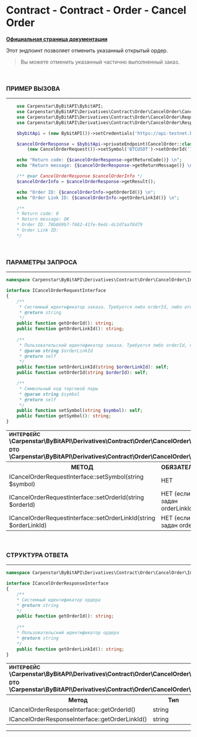 # Contract - Contract - Order - Cancel Order
<b>[Официальная страница документации](https://bybit-exchange.github.io/docs/derivatives/contract/cancel)</b>
<p>Этот эндпоинт позволяет отменить указанный открытый ордер.</p>

> Вы можете отменить указанный частично выполненный заказ.

<br />

<h3 align="left" width="100%"><b>ПРИМЕР ВЫЗОВА</b></h3>

---

```php
    use Carpenstar\ByBitAPI\BybitAPI;
    use Carpenstar\ByBitAPI\Derivatives\Contract\Order\CancelOrder\CancelOrder;
    use Carpenstar\ByBitAPI\Derivatives\Contract\Order\CancelOrder\Request\CancelOrderRequest;
    use Carpenstar\ByBitAPI\Derivatives\Contract\Order\CancelOrder\Response\CancelOrderResponse;

    $bybitApi = (new BybitAPI())->setCredentials('https://api-testnet.bybit.com', 'apiKey', 'apiSecret');

    $cancelOrderResponse = $bybitApi->privateEndpoint(CancelOrder::class,
        (new CancelOrderRequest())->setSymbol('BTCUSDT')->setOrderId('78b869b7-f682-41fe-9edc-dc2dfaaf8d79'))->execute();

    echo "Return code: {$cancelOrderResponse->getReturnCode()} \n";
    echo "Return message: {$cancelOrderResponse->getReturnMessage()} \n";

    /** @var CancelOrderResponse $cancelOrderInfo */
    $cancelOrderInfo = $cancelOrderResponse->getResult();

    echo "Order ID: {$cancelOrderInfo->getOrderId()} \n";
    echo "Order Link ID: {$cancelOrderInfo->getOrderLinkId()} \n";

    /**
    * Return code: 0
    * Return message: OK 
    * Order ID: 78b869b7-f682-41fe-9edc-dc2dfaaf8d79 
    * Order Link ID:
    */
```

<br />

<h3 align="left" width="100%"><b>ПАРАМЕТРЫ ЗАПРОСА</b></h3>

---

```php
namespace Carpenstar\ByBitAPI\Derivatives\Contract\Order\CancelOrder\Interfaces;

interface ICancelOrderRequestInterface
{
    /**
     * Системный идентификатор заказа. Требуется либо orderId, либо orderLinkId.
     * @return string
     */
    public function getOrderId(): string;
    public function getOrderLinkId(): string;
    
    /**
     * Пользовательский идентификатор заказа. Требуется либо orderId, либо orderLinkId.
     * @param string $orderLinkId
     * @return self
     */
    public function setOrderLinkId(string $orderLinkId): self;
    public function setOrderId(string $orderId): self;

    /**
     * Символьный код торговой пары
     * @param string $symbol
     * @return self
     */
    public function setSymbol(string $symbol): self;
    public function getSymbol(): string;
}
```

<table style="width: 100%">
  <tr>
    <td colspan="3" style="text-align: left">
        <sup><b>ИНТЕРФЕЙС</b></sup> <br />
        <b>\Carpenstar\ByBitAPI\Derivatives\Contract\Order\CancelOrder\Interfaces\ICancelOrderRequestInterface::class</b>
    </td>
  </tr>
      <tr>
    <td colspan="3" style="text-align: left">
        <sup><b>DTO</b></sup> <br />
        <b>\Carpenstar\ByBitAPI\Derivatives\Contract\Order\CancelOrder\Request\CancelOrderRequest::class</b>
    </td>
  </tr>
  <tr>
    <th style="width: 45%; text-align: center">МЕТОД</th>
    <th style="width: 5%; text-align: center">ОБЯЗАТЕЛЬНО</th>
    <th style="width: 50%; text-align: center">ОПИСАНИЕ</th>
  </tr>
  <tr>
    <td>ICancelOrderRequestInterface::setSymbol(string $symbol)</td>
    <td>НЕТ</td>
    <td>Символьный код торговой пары</td>
  </tr>
  <tr>
    <td>ICancelOrderRequestInterface::setOrderId(string $orderId)</td>
    <td>НЕТ (если задан orderLinkId)</td>
    <td>Системный идентификатор заказа</td>
  </tr>
  <tr>
    <td>ICancelOrderRequestInterface::setOrderLinkId(string $orderLinkId)</td>
    <td>НЕТ (если задан orderId)</td>
    <td>Пользовательский ID ордера</td>
  </tr>
</table>

<br />

<h3 align="left" width="100%"><b>СТРУКТУРА ОТВЕТА</b></h3>

---

```php
namespace Carpenstar\ByBitAPI\Derivatives\Contract\Order\CancelOrder\Interfaces;

interface ICancelOrderResponseInterface
{
    /**
    * Системный идентификатор ордера 
    * @return string
    */
    public function getOrderId(): string; 
    
    /**
    * Пользовательский идентификатор ордера 
    * @return string
    */
    public function getOrderLinkId(): string;
}
```
<table style="width: 100%">
  <tr>
    <td colspan="3">
        <sup><b>ИНТЕРФЕЙС</b></sup> <br />
        <b>\Carpenstar\ByBitAPI\Derivatives\Contract\Order\CancelOrder\Interfaces\ICancelOrderResponseInterface::class</b>
    </td>
  </tr>
  <tr>
    <td colspan="3">
        <sup><b>DTO</b></sup> <br />
        <b>\Carpenstar\ByBitAPI\Derivatives\Contract\Order\CancelOrder\Response\CancelOrderResponse::class</b>
    </td>
  </tr>
  <tr>
    <th style="width: 20%; text-align: center">Метод</th>
    <th style="width: 20%; text-align: center">Тип</th>
    <th style="width: 60%; text-align: center">Описание</th>
  </tr>
  <tr>
    <td>ICancelOrderResponseInterface::getOrderId()</td>
    <td>string</td>
    <td>Системный идентификатор ордера</td>
  </tr>
  <tr>
    <td>ICancelOrderResponseInterface::getOrderLinkId()</td>
    <td>string</td>
    <td>Пользовательский идентификатор ордера</td>
  </tr>
</table>

---